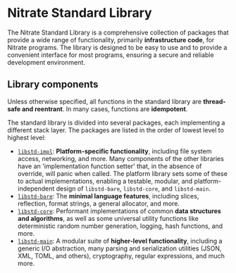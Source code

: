 # Nitrate Standard Library

The Nitrate Standard Library is a comprehensive collection of packages that provide a wide range of functionality, primarily **infrastructure code**, for Nitrate programs. The library is designed to be easy to use and to provide a convenient interface for most programs, ensuring a secure and reliable development environment. 

## Library components

Unless otherwise specified, all functions in the standard library are **thread-safe and reentrant**. In many cases, functions are **idempotent**.

The standard library is divided into several packages, each implementing a different stack layer. The packages are listed in the order of lowest level to highest level:

- [`libstd-impl`](libstd-impl/README.md): **Platform-specific functionality**, including file system access, networking, and more. Many components of the other libraries have an 'implementation function setter' that, in the absence of override, will panic when called. The platform library sets some of these to actual implementations, enabling a testable, modular, and platform-independent design of `libstd-bare`, `libstd-core`, and `libstd-main`.
- [`libstd-bare`](libstd-bare/README.md): The **minimal language features**, including slices, reflection, format strings, a general allocator, and more.
- [`libstd-core`](libstd-core/README.md): Performant implementations of common **data structures and algorithms**, as well as some universal utility functions like deterministic random number generation, logging, hash functions, and more.
- [`libstd-main`](libstd-main/README.md): A modular suite of **higher-level functionality**, including a generic I/O abstraction, many parsing and serialization utilities (JSON, XML, TOML, and others), cryptography, regular expressions, and much more.
